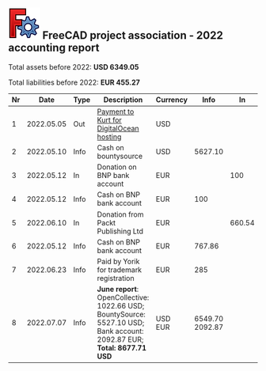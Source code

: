 ## <img src="../images/freecad.svg" style="zoom:50%;" /> FreeCAD project association - 2022 accounting report



Total assets before 2022: **USD 6349.05**

Total liabilities before 2022: **EUR 455.27**




| Nr  | Date       | Type | Description                                                    | Currency | Info    | In      | Out     |
| --- | ---        | ---  | ---                                                            | ---      | ---     | ---     | ---     |
| 1   | 2022.05.05 | Out  | [Payment to Kurt for DigitalOcean hosting](https://github.com/FreeCAD/FPA/issues/2)  | USD      |  |         | 891.45        |
| 2   | 2022.05.10 | Info | Cash on bountysource                                           | USD      | 5627.10 |         |         |
| 3   | 2022.05.12 | In   | Donation on BNP bank account                                   | EUR      |         | 100     |         |
| 4   | 2022.05.12 | Info | Cash on BNP bank account                                       | EUR      | 100     |         |         |
| 5   | 2022.06.10 | In   | Donation from Packt Publishing Ltd | EUR      |  | 660.54        |         |
| 6   | 2022.05.12 | Info | Cash on BNP bank account                                       | EUR      | 767.86     |         |         |
| 7  | 2022.06.23 | Info | Paid by Yorik for trademark registration                                       | EUR      | 285     |         |         |
| 8 | 2022.07.07 | Info | **June report**: OpenCollective: 1022.66 USD; BountySource: 5527.10 USD; Bank account: 2092.87 EUR; **Total: 8677.71 USD** | USD<br/>EUR | 6549.70<br/>2092.87 | | |
